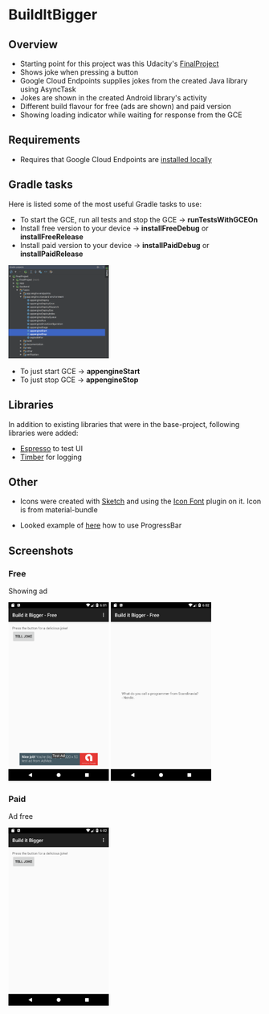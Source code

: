 # BuildItBigger

## Overview

* Starting point for this project was this Udacity's [FinalProject](https://github.com/udacity/ud867/tree/master/FinalProject)
* Shows joke when pressing a button
* Google Cloud Endpoints supplies jokes from the created Java library using AsyncTask
* Jokes are shown in the created Android library's activity
* Different build flavour for free (ads are shown) and paid version
* Showing loading indicator while waiting for response from the GCE

## Requirements
* Requires that Google Cloud Endpoints are [installed locally](https://cloud.google.com/sdk/docs/)

## Gradle tasks
Here is listed some of the most useful Gradle tasks to use:

* To start the GCE, run all tests and stop the GCE -> **runTestsWithGCEOn** 
* Install free version to your device -> **installFreeDebug** or **installFreeRelease**
* Install paid version to your device -> **installPaidDebug** or **installPaidRelease**

<img src="https://github.com/skipadu/BuildItBigger/raw/master/GCE-server-gradle-tasks.png?raw=true" width="200" alt="GCE server's Gradle tasks">

* To just start GCE -> **appengineStart**
* To just stop GCE ->  **appengineStop**

## Libraries
In addition to existing libraries that were in the base-project, following libraries were added:

* [Espresso](https://developer.android.com/training/testing/espresso/) to test UI
* [Timber](https://github.com/JakeWharton/timber) for logging

## Other
* Icons were created with [Sketch](https://www.sketchapp.com/) and using the [Icon Font](https://github.com/keremciu/sketch-iconfont) plugin on it. Icon is from material-bundle

* Looked example of [here](http://www.tutorialspoint.com/android/android_loading_spinner.htm) how to use ProgressBar

## Screenshots

### Free
Showing ad

<img src="https://github.com/skipadu/BuildItBigger/raw/master/screenshots/main_free.png?raw=true" width="200" alt="Main - Free"> <img src="https://github.com/skipadu/BuildItBigger/raw/master/screenshots/joke_free.png?raw=true" width="200" alt="Show joke - Free"> 

### Paid
Ad free

<img src="https://github.com/skipadu/BuildItBigger/raw/master/screenshots/main_paid.png?raw=true" width="200" alt="Main - Paid">
